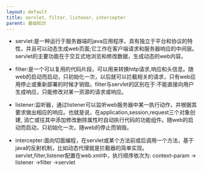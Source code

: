 ```yaml
---
layout: default
title: servlet、filter、listener、intercepter
parent: 基础知识
---
```


- servlet:是一种运行于服务器端的java应用程序，具有独立于平台和协议的特性，并且可以动态生成web页面;它工作在客户端请求和服务器响应的中间层。servlet的主要功能在于交互式地浏览和修改数据，生成动态的web内容。


- filter:是一个可以复用的代码片段，可以用来转换http请求,响应和头信息。随web的启动而启动，只初始化一次，以后就可以拦截相关的请求，只有web应用停止或重新部署的时候才销毁。filter与servlet的区别在于:不能直接向用户生成响应，只能修改对某一资源的请求或响应。


- listener:监听器，通过listener可以监听web服务器中某一执行动作，并根据其要求做出相应的响应。也就是说，在application,session,request三个对象创建, 消亡或往其中添加修改删除属性时自动执行代码的功能组件。随web的启动而启动，只初始化一次，随web的停止而销毁。


- intercepter:面向切面编程，在servlet或某个方法前或后调用一个方法，基于java的反射机制，比如动态代理就是拦截器的简单实现。
servlet,filter,listener配置在web.xml中，执行顺序依次为: context-param -> listener ->filter ->servlet
